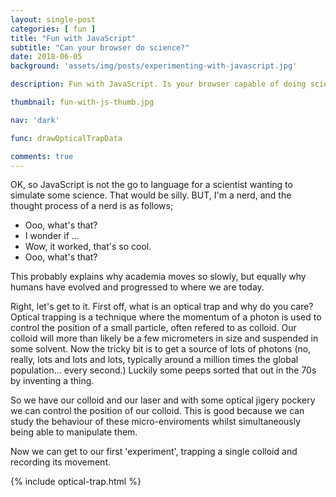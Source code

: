 ```yaml
---
layout: single-post
categories: [ fun ]
title: "Fun with JavaScript"
subtitle: "Can your browser do science?"
date: 2018-06-05
background: 'assets/img/posts/experimenting-with-javascript.jpg'

description: Fun with JavaScript. Is your browser capable of doing science? We try this out with some simple JavaScript and a little bit of physics.

thumbnail: fun-with-js-thumb.jpg

nav: 'dark'

func: drawOpticalTrapData

comments: true
---
```

<script src="https://cdn.jsdelivr.net/npm/p5"></script>

<script src="{{ site.baseurl }}/assets/js/trapping.js"></script>

<link rel="stylesheet" type="text/css" title="made slowly has all the style" href="{{ site.baseurl }}/assets/css/locals/trapping-with-js.css" media="screen" />

OK, so JavaScript is not the go to language for a scientist wanting to simulate some science. That would be silly. BUT, I'm a nerd, and the thought process of a nerd is as follows;

- Ooo, what's that?
- I wonder if ...
- Wow, it worked, that's so cool.
- Ooo, what's that?

This probably explains why academia moves so slowly, but equally why humans have evolved and progressed to where we are today.

Right, let's get to it. First off, what is an optical trap and why do you care? Optical trapping is a technique where the momentum of a photon is used to control the position of a small particle, often refered to as colloid. Our colloid will more than likely be a few micrometers in size and suspended in some solvent. Now the tricky bit is to get a source of lots of photons (no, really, lots and lots and lots, typically around a million times the global population... every second.) Luckily some peeps sorted that out in the 70s by inventing a thing.

So we have our colloid and our laser and with some optical jigery pockery we can control the position of our colloid. This is good because we can study the behaviour of these micro-enviroments whilst simultaneously being able to manipulate them.

Now we can get to our first 'experiment', trapping a single colloid and recording its movement.

{% include optical-trap.html %}
